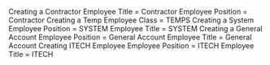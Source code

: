 
Creating a Contractor
  Employee Title = Contractor
  Employee Position = Contractor
Creating a Temp
  Employee Class = TEMPS
Creating a System
  Employee Position = SYSTEM
  Employee Title = SYSTEM
Creating a General Account
  Employee Position = General Account
  Employee Title = General Account
Creating ITECH Employee
  Employee Position = ITECH
  Employee Title = ITECH


